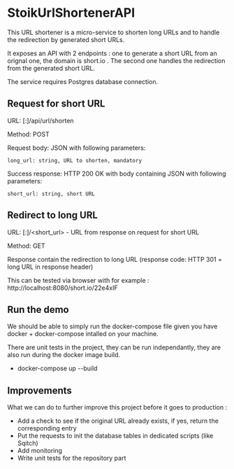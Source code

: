 # StoikUrlShortenerAPI

This URL shortener is a micro-service to shorten long URLs and to handle the redirection by generated short URLs.

It exposes an API with 2 endpoints : one to generate a short URL from an orignal one, the domain is short.io .
The second one handles the redirection from the generated short URL.

The service requires Postgres database connection.

## Request for short URL

URL: <host>[:<port>]/api/url/shorten

Method: POST

Request body: JSON with following parameters:

    long_url: string, URL to shorten, mandatory

Success response: HTTP 200 OK with body containing JSON with following parameters:

    short_url: string, short URL

## Redirect to long URL

URL: <host>[:<port>]/<short_url> - URL from response on request for short URL

Method: GET

Response contain the redirection to long URL (response code: HTTP 301 = long URL in response header)

This can be tested via browser with for example : http://localhost:8080/short.io/22e4xIF

## Run the demo

We should be able to simply run the docker-compose file given you have docker + docker-compose intalled on your machine.

There are unit tests in the project, they can be run independantly, they are also run during the docker image build.

- docker-compose up --build

## Improvements

What we can do to further improve this project before it goes to production :

- Add a check to see if the original URL already exists, if yes, return the corresponding entry
- Put the requests to init the database tables in dedicated scripts (like Sqitch)
- Add monitoring
- Write unit tests for the repository part